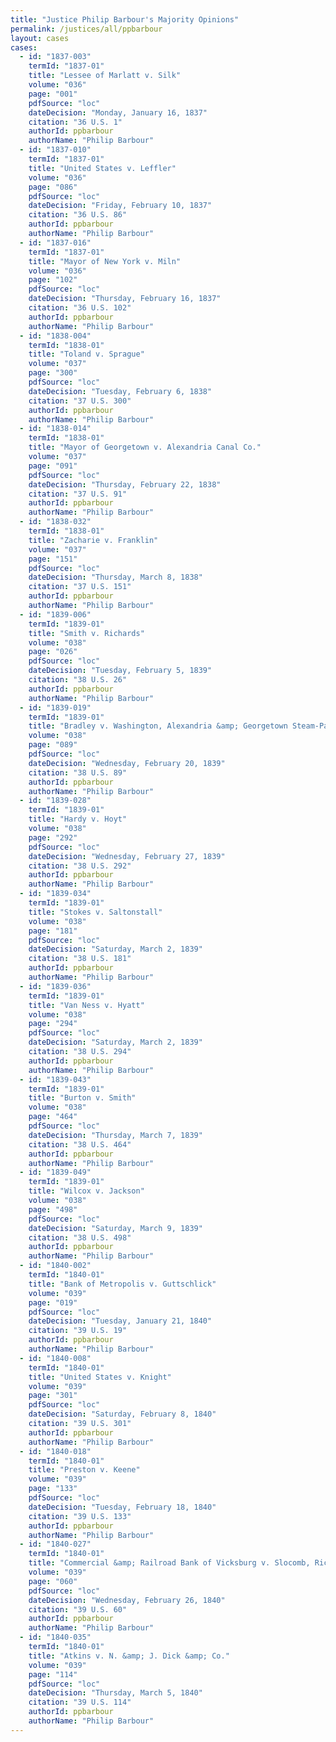 ```yaml
---
title: "Justice Philip Barbour's Majority Opinions"
permalink: /justices/all/ppbarbour
layout: cases
cases:
  - id: "1837-003"
    termId: "1837-01"
    title: "Lessee of Marlatt v. Silk"
    volume: "036"
    page: "001"
    pdfSource: "loc"
    dateDecision: "Monday, January 16, 1837"
    citation: "36 U.S. 1"
    authorId: ppbarbour
    authorName: "Philip Barbour"
  - id: "1837-010"
    termId: "1837-01"
    title: "United States v. Leffler"
    volume: "036"
    page: "086"
    pdfSource: "loc"
    dateDecision: "Friday, February 10, 1837"
    citation: "36 U.S. 86"
    authorId: ppbarbour
    authorName: "Philip Barbour"
  - id: "1837-016"
    termId: "1837-01"
    title: "Mayor of New York v. Miln"
    volume: "036"
    page: "102"
    pdfSource: "loc"
    dateDecision: "Thursday, February 16, 1837"
    citation: "36 U.S. 102"
    authorId: ppbarbour
    authorName: "Philip Barbour"
  - id: "1838-004"
    termId: "1838-01"
    title: "Toland v. Sprague"
    volume: "037"
    page: "300"
    pdfSource: "loc"
    dateDecision: "Tuesday, February 6, 1838"
    citation: "37 U.S. 300"
    authorId: ppbarbour
    authorName: "Philip Barbour"
  - id: "1838-014"
    termId: "1838-01"
    title: "Mayor of Georgetown v. Alexandria Canal Co."
    volume: "037"
    page: "091"
    pdfSource: "loc"
    dateDecision: "Thursday, February 22, 1838"
    citation: "37 U.S. 91"
    authorId: ppbarbour
    authorName: "Philip Barbour"
  - id: "1838-032"
    termId: "1838-01"
    title: "Zacharie v. Franklin"
    volume: "037"
    page: "151"
    pdfSource: "loc"
    dateDecision: "Thursday, March 8, 1838"
    citation: "37 U.S. 151"
    authorId: ppbarbour
    authorName: "Philip Barbour"
  - id: "1839-006"
    termId: "1839-01"
    title: "Smith v. Richards"
    volume: "038"
    page: "026"
    pdfSource: "loc"
    dateDecision: "Tuesday, February 5, 1839"
    citation: "38 U.S. 26"
    authorId: ppbarbour
    authorName: "Philip Barbour"
  - id: "1839-019"
    termId: "1839-01"
    title: "Bradley v. Washington, Alexandria &amp; Georgetown Steam-Packet Co."
    volume: "038"
    page: "089"
    pdfSource: "loc"
    dateDecision: "Wednesday, February 20, 1839"
    citation: "38 U.S. 89"
    authorId: ppbarbour
    authorName: "Philip Barbour"
  - id: "1839-028"
    termId: "1839-01"
    title: "Hardy v. Hoyt"
    volume: "038"
    page: "292"
    pdfSource: "loc"
    dateDecision: "Wednesday, February 27, 1839"
    citation: "38 U.S. 292"
    authorId: ppbarbour
    authorName: "Philip Barbour"
  - id: "1839-034"
    termId: "1839-01"
    title: "Stokes v. Saltonstall"
    volume: "038"
    page: "181"
    pdfSource: "loc"
    dateDecision: "Saturday, March 2, 1839"
    citation: "38 U.S. 181"
    authorId: ppbarbour
    authorName: "Philip Barbour"
  - id: "1839-036"
    termId: "1839-01"
    title: "Van Ness v. Hyatt"
    volume: "038"
    page: "294"
    pdfSource: "loc"
    dateDecision: "Saturday, March 2, 1839"
    citation: "38 U.S. 294"
    authorId: ppbarbour
    authorName: "Philip Barbour"
  - id: "1839-043"
    termId: "1839-01"
    title: "Burton v. Smith"
    volume: "038"
    page: "464"
    pdfSource: "loc"
    dateDecision: "Thursday, March 7, 1839"
    citation: "38 U.S. 464"
    authorId: ppbarbour
    authorName: "Philip Barbour"
  - id: "1839-049"
    termId: "1839-01"
    title: "Wilcox v. Jackson"
    volume: "038"
    page: "498"
    pdfSource: "loc"
    dateDecision: "Saturday, March 9, 1839"
    citation: "38 U.S. 498"
    authorId: ppbarbour
    authorName: "Philip Barbour"
  - id: "1840-002"
    termId: "1840-01"
    title: "Bank of Metropolis v. Guttschlick"
    volume: "039"
    page: "019"
    pdfSource: "loc"
    dateDecision: "Tuesday, January 21, 1840"
    citation: "39 U.S. 19"
    authorId: ppbarbour
    authorName: "Philip Barbour"
  - id: "1840-008"
    termId: "1840-01"
    title: "United States v. Knight"
    volume: "039"
    page: "301"
    pdfSource: "loc"
    dateDecision: "Saturday, February 8, 1840"
    citation: "39 U.S. 301"
    authorId: ppbarbour
    authorName: "Philip Barbour"
  - id: "1840-018"
    termId: "1840-01"
    title: "Preston v. Keene"
    volume: "039"
    page: "133"
    pdfSource: "loc"
    dateDecision: "Tuesday, February 18, 1840"
    citation: "39 U.S. 133"
    authorId: ppbarbour
    authorName: "Philip Barbour"
  - id: "1840-027"
    termId: "1840-01"
    title: "Commercial &amp; Railroad Bank of Vicksburg v. Slocomb, Richards &amp; Co."
    volume: "039"
    page: "060"
    pdfSource: "loc"
    dateDecision: "Wednesday, February 26, 1840"
    citation: "39 U.S. 60"
    authorId: ppbarbour
    authorName: "Philip Barbour"
  - id: "1840-035"
    termId: "1840-01"
    title: "Atkins v. N. &amp; J. Dick &amp; Co."
    volume: "039"
    page: "114"
    pdfSource: "loc"
    dateDecision: "Thursday, March 5, 1840"
    citation: "39 U.S. 114"
    authorId: ppbarbour
    authorName: "Philip Barbour"
---
```

